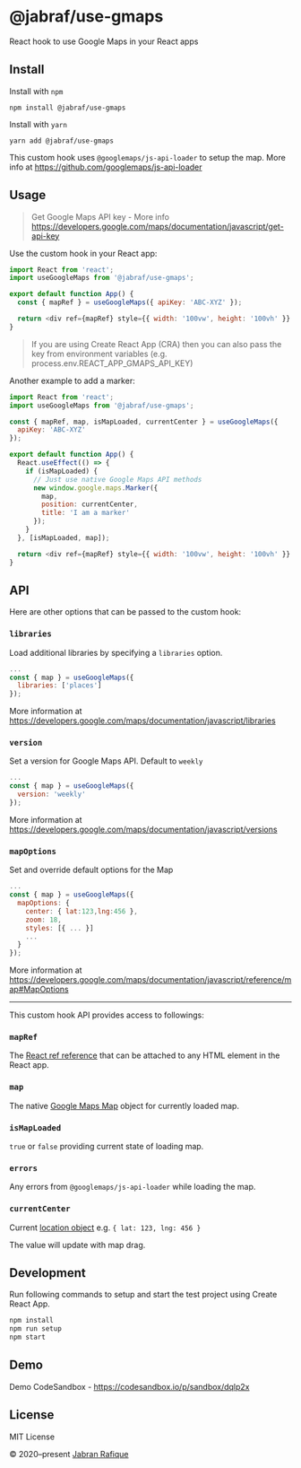 # @jabraf/use-gmaps

React hook to use Google Maps in your React apps

## Install

Install with `npm`

```
npm install @jabraf/use-gmaps
```

Install with `yarn`

```
yarn add @jabraf/use-gmaps
```

This custom hook uses `@googlemaps/js-api-loader` to setup the map. More info at https://github.com/googlemaps/js-api-loader

## Usage

> Get Google Maps API key - More info https://developers.google.com/maps/documentation/javascript/get-api-key

Use the custom hook in your React app:

```js
import React from 'react';
import useGoogleMaps from '@jabraf/use-gmaps';

export default function App() {
  const { mapRef } = useGoogleMaps({ apiKey: 'ABC-XYZ' });

  return <div ref={mapRef} style={{ width: '100vw', height: '100vh' }} />;
}
```

> If you are using Create React App (CRA) then you can also pass the key from environment variables (e.g. process.env.REACT_APP_GMAPS_API_KEY)

Another example to add a marker:

```js
import React from 'react';
import useGoogleMaps from '@jabraf/use-gmaps';

const { mapRef, map, isMapLoaded, currentCenter } = useGoogleMaps({
  apiKey: 'ABC-XYZ'
});

export default function App() {
  React.useEffect(() => {
    if (isMapLoaded) {
      // Just use native Google Maps API methods
      new window.google.maps.Marker({
        map,
        position: currentCenter,
        title: 'I am a marker'
      });
    }
  }, [isMapLoaded, map]);

  return <div ref={mapRef} style={{ width: '100vw', height: '100vh' }} />;
}
```

## API

Here are other options that can be passed to the custom hook:

### `libraries`

Load additional libraries by specifying a `libraries` option.

```js
...
const { map } = useGoogleMaps({
  libraries: ['places']
});
```

More information at https://developers.google.com/maps/documentation/javascript/libraries

### `version`

Set a version for Google Maps API. Default to `weekly`

```js
...
const { map } = useGoogleMaps({
  version: 'weekly'
});
```

More information at https://developers.google.com/maps/documentation/javascript/versions

### `mapOptions`

Set and override default options for the Map

```js
...
const { map } = useGoogleMaps({
  mapOptions: {
    center: { lat:123,lng:456 },
    zoom: 18,
    styles: [{ ... }]
    ...
  }
});
```

More information at https://developers.google.com/maps/documentation/javascript/reference/map#MapOptions

---

This custom hook API provides access to followings:

### `mapRef`

The [React ref reference](https://reactjs.org/docs/hooks-reference.html#useref) that can be attached to any HTML element in the React app.

### `map`

The native [Google Maps Map](https://developers.google.com/maps/documentation/javascript/reference/map) object for currently loaded map.

### `isMapLoaded`

`true` or `false` providing current state of loading map.

### `errors`

Any errors from `@googlemaps/js-api-loader` while loading the map.

### `currentCenter`

Current [location object](https://developers.google.com/maps/documentation/javascript/reference/coordinates#LatLng) e.g. `{ lat: 123, lng: 456 }`

The value will update with map drag.

## Development

Run following commands to setup and start the test project using Create React App.

```sh
npm install
npm run setup
npm start
```

## Demo

Demo CodeSandbox - https://codesandbox.io/p/sandbox/dqlp2x

## License

MIT License

&copy; 2020–present [Jabran Rafique](https://jabran.me)
